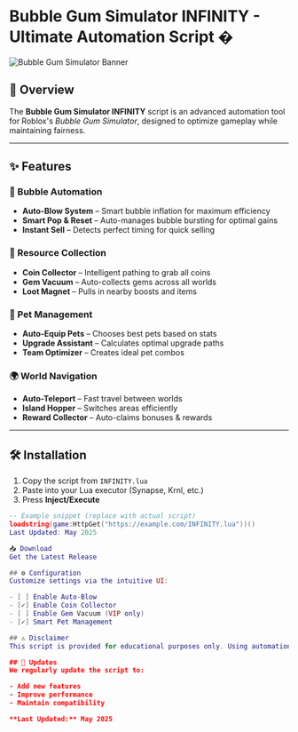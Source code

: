 # Bubble Gum Simulator INFINITY - Ultimate Automation Script �  

![Bubble Gum Simulator Banner](https://example.com/banner-image.png)  

## 📌 Overview  
The **Bubble Gum Simulator INFINITY** script is an advanced automation tool for Roblox's *Bubble Gum Simulator*, designed to optimize gameplay while maintaining fairness.  

---  

## ✨ Features  

### 🎈 Bubble Automation  
- **Auto-Blow System** – Smart bubble inflation for maximum efficiency  
- **Smart Pop & Reset** – Auto-manages bubble bursting for optimal gains  
- **Instant Sell** – Detects perfect timing for quick selling  

### 💎 Resource Collection  
- **Coin Collector** – Intelligent pathing to grab all coins  
- **Gem Vacuum** – Auto-collects gems across all worlds  
- **Loot Magnet** – Pulls in nearby boosts and items  

### 🐾 Pet Management  
- **Auto-Equip Pets** – Chooses best pets based on stats  
- **Upgrade Assistant** – Calculates optimal upgrade paths  
- **Team Optimizer** – Creates ideal pet combos  

### 🌍 World Navigation  
- **Auto-Teleport** – Fast travel between worlds  
- **Island Hopper** – Switches areas efficiently  
- **Reward Collector** – Auto-claims bonuses & rewards  

---  

## 🛠️ Installation  
1. Copy the script from `INFINITY.lua`  
2. Paste into your Lua executor (Synapse, Krnl, etc.)  
3. Press **Inject/Execute**  

```lua
-- Example snippet (replace with actual script)  
loadstring(game:HttpGet("https://example.com/INFINITY.lua"))()  
Last Updated: May 2025

📥 Download
Get the Latest Release

## ⚙️ Configuration  
Customize settings via the intuitive UI:  

- [ ] Enable Auto-Blow  
- [✓] Enable Coin Collector  
- [ ] Enable Gem Vacuum (VIP only)  
- [✓] Smart Pet Management  

## ⚠️ Disclaimer  
This script is provided for educational purposes only. Using automation tools may violate Roblox's Terms of Service. Use at your own risk.  

## 🔄 Updates  
We regularly update the script to:  

- Add new features  
- Improve performance  
- Maintain compatibility  

**Last Updated:** May 2025  
